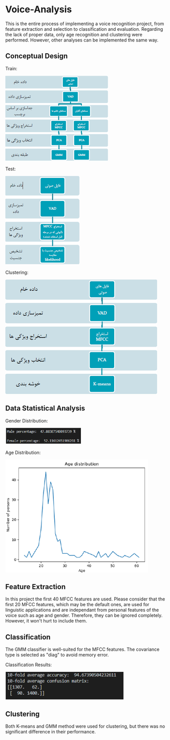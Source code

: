 # Voice-Analysis
This is the entire process of implementing a voice recognition project, from feature extraction and selection to classification and evaluation. Regarding the lack of proper data, only age recognition and clustering were performed. However, other analyses can be implemented the same way.
## Conceptual Design
Train:

![train](/img/train.png)

Test:

![train](/img/test.png)

Clustering:

![train](/img/cluster.png)
## Data Statistical Analysis
Gender Distribution:

![gender](/img/gender.png)

Age Distribution:

![age](/img/age.png)

## Feature Extraction
In this project the first 40 MFCC features are used. Please consider that the first 20 MFCC features, which may be the default ones, are used for linguistic applications and are independant from personal features of the voice such as age and gender. Therefore, they can be ignored completely. However, it won't hurt to include them. 
## Classification
The GMM classifier is well-suited for the MFCC features. The covariance type is selected as "diag" to avoid memory error. 

Classification Results:

![class](/img/class.png)
## Clustering
Both K-means and GMM method were used for clustering, but there was no significant difference in their performance. 
